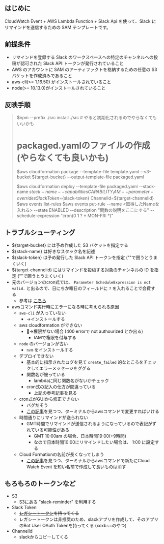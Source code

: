 ## はじめに 

CloudWatch Event + AWS Lambda Function + Slack Api を使って、Slack にリマインドを送信するための SAM テンプレートです。

## 前提条件  

* リマインドを登録する Slack のワークスペースへの特定のチャンネルへの投稿が認可された Slack API トークンが発行されていること  
* AWS のアカウントに SAM のアーティファクトを格納するための任意の S3 バケットを作成済みであること  
* aws-cli(>= 1.16.50) がインストールされていること  
* node(>= 10.13.0)がインストールされていること  

## 反映手順  

> $npm --prefix ./src install ./src  # やると初期化されるのでやらなくてもいいかも
> # packaged.yamlのファイルの作成 (やらなくても良いかも)
> $aws cloudformation package --template-file template.yaml --s3-bucket ${target-bucket} --output-template-file packaged.yaml  
> 
> $aws cloudformation deploy --template-file packaged.yaml --stack-name ${stack-name} --capabilities CAPABILITY_IAM --parameter-overrides SlackToken=${slack-token} ChannelId=${target-channelid}
> $aws events list-rules
> $aws events put-rule --name <取得したNameを入れる>  --state ENABLED --description "関数の説明をここにする" --schedule-expression "cron(0 1 ? * MON-FRI *)"

## トラブルシューティング
* ${target-bucket} には予め作成した S3 バケットを指定する
* ${stack-name} は好きなスタック名を記述
* ${slack-token} は予め発行した Slack API トークンを指定 (""で囲うとうまくいく)
* ${target-channelid} にはリマインドを投稿する対象のチャンネルの ID を指定 (""で囲うとうまくいく)
* 元のバージョンのcron式では、 `Parameter ScheduleExpression is not valid.` と出るので、日にちか曜日のフィールドに `?` を入れることで会費する
  * 参考は [こちら](https://www.kabegiwablog.com/entry/2018/05/23/100000)
* awsコマンド実行時にエラーになる時に考えられる原因
  *  `aws-cli` が入っていない
     *  →インストールする
  *  aws cloudformation ができない
     *  →権限がない場合 (400 errorで not authourized とか出る)
        *  IAMで権限を付与する
  *  `node` のバージョンが古い
     *  `nvm` をインストールする
  *  デプロイできない
     *  基本的に指示されたログを見て `create_failed` 的なところをチェックしてエラーメッセージをググる
     *  関数名が被っている
        *  lambdaに同じ関数名がないかチェック
     *  cron式の記入の仕方が間違っている
        *  上記の参考記事を見る
  *  cron式がGUIから修正できない
     *  バグだそう
     *  [この記事](https://github.com/concurrencylabs/aws-pricing-tools/issues/8)を見つつ、ターミナルからawsコマンドで変更すればいける
  *  時間通りにリマインドが送られない
     *  GMT時間でリマインドが送信されるようになっているので表記がずれている可能性がある
        *  GMT 10:00am の場合、日本時間19:00(+9時間)
        *  なので日本時間10:00にリマインドしたい場合は、 1:00 に設定する 
  *  Cloud Formationの名前が長くなってしまう
     *  [この記事](https://github.com/concurrencylabs/aws-pricing-tools/issues/8)を見つつ、ターミナルからawsコマンドで新たにCloud Watch Event を短い名前で作成して長いものは消す

## もろもろのトークンなど
* S3
  * S3にある "slack-reminder" を利用する
* Slack Token
  * ~~[レガシートークン](https://api.slack.com/legacy/custom-integrations/legacy-tokens)を持ってくる~~
  * レガシートークンは非推奨のため、slackアプリを作成して、そのアプリのBot User OAuth Tokenを持ってくる (xoxb~~のやつ)
* ChannelId
  * slackからコピーしてくる
